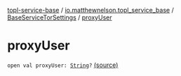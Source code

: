 [topl-service-base](../../index.md) / [io.matthewnelson.topl_service_base](../index.md) / [BaseServiceTorSettings](index.md) / [proxyUser](./proxy-user.md)

# proxyUser

`open val proxyUser: `[`String`](https://kotlinlang.org/api/latest/jvm/stdlib/kotlin/-string/index.html)`?` [(source)](https://github.com/05nelsonm/TorOnionProxyLibrary-Android/blob/master/topl-service-base/src/main/java/io/matthewnelson/topl_service_base/BaseServiceTorSettings.kt#L386)